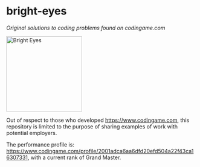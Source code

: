 
# bright-eyes
*Original solutions to coding problems found on codingame.com*

<img src="https://www.dropbox.com/s/rxlyyu3xfyx3uv8/Faith.png?raw=1" alt="Bright Eyes" width="200"/>

Out of respect to those who developed <https://www.codingame.com>, this repository is limited to the purpose of sharing examples of work with potential employers.

The performance profile is: <https://www.codingame.com/profile/2001adca6aa6dfd20efd504a22f43ca16307331>, with a current rank of Grand Master.
